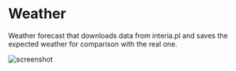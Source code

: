 # Weather
Weather forecast that downloads data from interia.pl and saves the expected weather for comparison with the real one. 

![screenshot](https://user-images.githubusercontent.com/28429672/110123663-77fa8900-7dc1-11eb-8f4c-23ead7372676.png)
